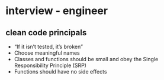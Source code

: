 # interview - engineer

## clean code principals
- “If it isn’t tested, it’s broken”
- Choose meaningful names
- Classes and functions should be small and obey the Single Responsibility Principle (SRP)
- Functions should have no side effects
